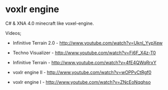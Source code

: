 # voxlr engine

C# & XNA 4.0 minecraft like voxel-engine.

Videos;

* Infinitive Terrain 2.0 - http://www.youtube.com/watch?v=Uknl_YypXew
                         
* Techno Visualizer - http://www.youtube.com/watch?v=Fi6F_X4z-T0
                    
* Infinitive Terrain - http://www.youtube.com/watch?v=4fE4QWqRrxY
                    
* voxlr engine II - http://www.youtube.com/watch?v=wOPPvCtRgf0
                  
* voxlr engine I - http://www.youtube.com/watch?v=ZNcEoNqqhso

